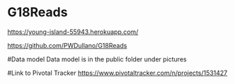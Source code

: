 # G18Reads
https://young-island-55943.herokuapp.com/

https://github.com/PWDullano/G18Reads

#Data model
Data model is in the public folder under pictures

#Link to Pivotal Tracker
https://www.pivotaltracker.com/n/projects/1531427
